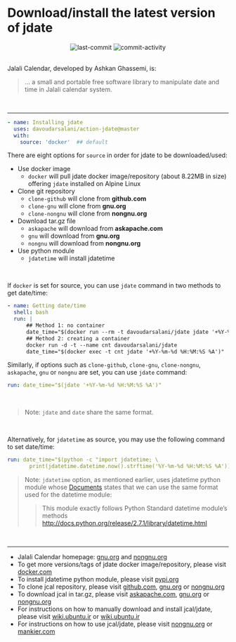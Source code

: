# Download/install the latest version of jdate
<div align='center'>
<img alt='last-commit' src='https://img.shields.io/github/last-commit/davoudarsalani/action-jdate?&labelColor=black&color=grey&style=flat'>
<img alt='commit-activity' src='https://img.shields.io/github/commit-activity/m/davoudarsalani/action-jdate?&labelColor=black&color=grey&style=flat'>
</div>
<br>

Jalali Calendar, developed by Ashkan Ghassemi, is:
> ... a small and portable free software library to manipulate date and time in Jalali calendar system.
<br>

---
```yml
- name: Installing jdate
  uses: davoudarsalani/action-jdate@master
  with:
    source: 'docker'  ## default
```
There are eight options for `source` in order for jdate to be downloaded/used:
* Use docker image
  * `docker` will pull jdate docker image/repository (about 8.22MB in size) offering `jdate` installed on Alpine Linux
* Clone git repository
  * `clone-github` will clone from __github.com__
  * `clone-gnu` will clone from __gnu.org__
  * `clone-nongnu` will clone from __nongnu.org__
* Download tar.gz file
  * `askapache` will download from __askapache.com__ 
  * `gnu` will download from __gnu.org__
  * `nongnu` will download from __nongnu.org__
* Use python module
  * `jdatetime` will install jdatetime
<br>

If `docker` is set for source, you can use `jdate` command in two methods to get date/time:
```yml
- name: Getting date/time
  shell: bash
  run: |
      ## Method 1: no container
      date_time="$(docker run --rm -t davoudarsalani/jdate jdate '+%Y-%m-%d %H:%M:%S %A')"
      ## Method 2: creating a container
      docker run -d -t --name cnt davoudarsalani/jdate
      date_time="$(docker exec -t cnt jdate '+%Y-%m-%d %H:%M:%S %A')"
```
Similarly, if options such as `clone-github`, `clone-gnu`, `clone-nongnu`, `askapache`, `gnu` or `nongnu` are set, you can use `jdate` command:
```yml
run: date_time="$(jdate '+%Y-%m-%d %H:%M:%S %A')"
```
<br>

> Note: `jdate` and `date` share the same format.
<br>

Alternatively, for `jdatetime` as source, you may use the following command to set date/time:
```yml
run: date_time="$(python -c "import jdatetime; \
       print(jdatetime.datetime.now().strftime('%Y-%m-%d %H:%M:%S %A'))")"
```

> Note: `jdatetime` option, as mentioned earlier, uses jdatetime python module whose [Documents](https://pypi.org/project/jdatetime/) states that we can use the same format used for the datetime module:
>> This module exactly follows Python Standard datetime module’s methods http://docs.python.org/release/2.7.1/library/datetime.html
<br>

---
* Jalali Calendar homepage: [gnu.org](https://www.gnu.org/savannah-checkouts/non-gnu/jcal/) and [nongnu.org](http://www.nongnu.org/jcal/) 
* To get more versions/tags of jdate docker image/repository, please visit [docker.com](https://hub.docker.com/repository/docker/davoudarsalani/jdate)
* To install jdatetime python module, please visit [pypi.org](https://pypi.org/project/jdatetime/)
* To clone jcal repository, please visit [github.com](https://github.com/ashkang/jcal), [gnu.org](http://git.savannah.gnu.org/cgit/jcal.git) or [nongnu.org](http://savannah.nongnu.org/git/?group=jcal)
* To download jcal in tar.gz, please visit [askapache.com](http://nongnu.askapache.com/jcal/), [gnu.org](http://download-mirror.savannah.gnu.org/releases/jcal/) or [nongnu.org](http://download.savannah.nongnu.org/releases/jcal/)
* For instructions on how to manually download and install jcal/jdate, please visit [wiki.ubuntu.ir](https://wiki.ubuntu.ir/wiki/Jcal) or [wiki.ubuntu.ir](https://wiki.ubuntu.ir/index.php?title=Jcal&oldid=1300)
* For instructions on how to use jcal/jdate, please visit [nongnu.org](http://www.nongnu.org/jcal/jdate.html) or [mankier.com](https://www.mankier.com/1/jdate)
